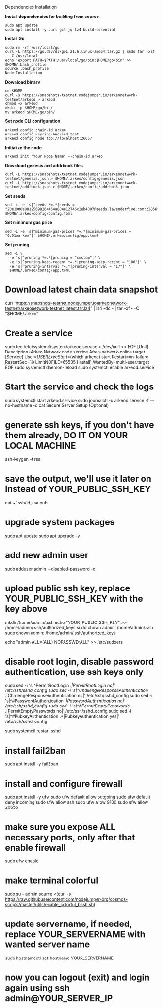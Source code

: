 Dependencies Installation

**Install dependencies for building from source**
```
sudo apt update
sudo apt install -y curl git jq lz4 build-essential
```

**Install Go**
```
sudo rm -rf /usr/local/go
curl -L https://go.dev/dl/go1.21.6.linux-amd64.tar.gz | sudo tar -xzf - -C /usr/local
echo 'export PATH=$PATH:/usr/local/go/bin:$HOME/go/bin' >> $HOME/.bash_profile
source .bash_profile
Node Installation
```

**Download binary**
```
cd $HOME
curl -s https://snapshots-testnet.nodejumper.io/arkeonetwork-testnet/arkeod > arkeod
chmod +x arkeod
mkdir -p $HOME/go/bin/
mv arkeod $HOME/go/bin/
```

**Set node CLI configuration**
```
arkeod config chain-id arkeo
arkeod config keyring-backend test
arkeod config node tcp://localhost:26657
```

**Initialize the node**
```
arkeod init "Your Node Name" --chain-id arkeo
```

**Download genesis and addrbook files**
```
curl -L https://snapshots-testnet.nodejumper.io/arkeonetwork-testnet/genesis.json > $HOME/.arkeo/config/genesis.json
curl -L https://snapshots-testnet.nodejumper.io/arkeonetwork-testnet/addrbook.json > $HOME/.arkeo/config/addrbook.json
```

**Set seeds**
```
sed -i -e 's|^seeds *=.*|seeds = "20e1000e88125698264454a884812746c2eb4807@seeds.lavenderfive.com:22856"|' $HOME/.arkeo/config/config.toml
```

**Set minimum gas price**
```
sed -i -e 's|^minimum-gas-prices *=.*|minimum-gas-prices = "0.01uarkeo"|' $HOME/.arkeo/config/app.toml
```

**Set pruning**
```
sed -i \
  -e 's|^pruning *=.*|pruning = "custom"|' \
  -e 's|^pruning-keep-recent *=.*|pruning-keep-recent = "100"|' \
  -e 's|^pruning-interval *=.*|pruning-interval = "17"|' \
  $HOME/.arkeo/config/app.toml
```

# Download latest chain data snapshot
curl "https://snapshots-testnet.nodejumper.io/arkeonetwork-testnet/arkeonetwork-testnet_latest.tar.lz4" | lz4 -dc - | tar -xf - -C "$HOME/.arkeo"

# Create a service
sudo tee /etc/systemd/system/arkeod.service > /dev/null << EOF
[Unit]
Description=Arkeo Network node service
After=network-online.target
[Service]
User=$USER
ExecStart=$(which arkeod) start
Restart=on-failure
RestartSec=10
LimitNOFILE=65535
[Install]
WantedBy=multi-user.target
EOF
sudo systemctl daemon-reload
sudo systemctl enable arkeod.service

# Start the service and check the logs
sudo systemctl start arkeod.service
sudo journalctl -u arkeod.service -f --no-hostname -o cat
Secure Server Setup (Optional)

# generate ssh keys, if you don't have them already, DO IT ON YOUR LOCAL MACHINE
ssh-keygen -t rsa

# save the output, we'll use it later on instead of YOUR_PUBLIC_SSH_KEY
cat ~/.ssh/id_rsa.pub
# upgrade system packages
sudo apt update
sudo apt upgrade -y

# add new admin user
sudo adduser admin --disabled-password -q

# upload public ssh key, replace YOUR_PUBLIC_SSH_KEY with the key above
mkdir /home/admin/.ssh
echo "YOUR_PUBLIC_SSH_KEY" >> /home/admin/.ssh/authorized_keys
sudo chown admin: /home/admin/.ssh
sudo chown admin: /home/admin/.ssh/authorized_keys

echo "admin ALL=(ALL) NOPASSWD:ALL" >> /etc/sudoers

# disable root login, disable password authentication, use ssh keys only
sudo sed -i 's|^PermitRootLogin .*|PermitRootLogin no|' /etc/ssh/sshd_config
sudo sed -i 's|^ChallengeResponseAuthentication .*|ChallengeResponseAuthentication no|' /etc/ssh/sshd_config
sudo sed -i 's|^#PasswordAuthentication .*|PasswordAuthentication no|' /etc/ssh/sshd_config
sudo sed -i 's|^#PermitEmptyPasswords .*|PermitEmptyPasswords no|' /etc/ssh/sshd_config
sudo sed -i 's|^#PubkeyAuthentication .*|PubkeyAuthentication yes|' /etc/ssh/sshd_config

sudo systemctl restart sshd

# install fail2ban
sudo apt install -y fail2ban

# install and configure firewall
sudo apt install -y ufw
sudo ufw default allow outgoing
sudo ufw default deny incoming
sudo ufw allow ssh
sudo ufw allow 9100
sudo ufw allow 26656

# make sure you expose ALL necessary ports, only after that enable firewall
sudo ufw enable

# make terminal colorful
sudo su - admin
source <(curl -s https://raw.githubusercontent.com/nodejumper-org/cosmos-scripts/master/utils/enable_colorful_bash.sh)

# update servername, if needed, replace YOUR_SERVERNAME with wanted server name
sudo hostnamectl set-hostname YOUR_SERVERNAME

# now you can logout (exit) and login again using ssh admin@YOUR_SERVER_IP
